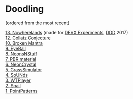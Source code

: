 # Doodling

(ordered from the most recent)

[13. Nowherelands](https://rawgit.com/PierfrancescoSoffritti/Doodling/master/13.%20Nowherelands/index.html) (made for [DEVX Experiments](http://devx.ddd.it/en), [DDD](http://www.ddd.it) 2017) <br/>
[12. Collatz Conjecture](https://rawgit.com/PierfrancescoSoffritti/Doodling/master/12.%20Collatz%20Conjecture/index.html) <br/>
[10. Broken Mantra](https://rawgit.com/PierfrancescoSoffritti/Doodling/master/10.%20BrokenMantra/index.html) <br/>
[9. EyeBall](https://rawgit.com/PierfrancescoSoffritti/Doodling/master/9.%20EyeBall/index.html) <br/>
[8. NeonsNStuff](https://rawgit.com/PierfrancescoSoffritti/Doodling/master/8.%20NeonsNStuff/index.html) <br/>
[7. PBR material](https://rawgit.com/PierfrancescoSoffritti/Doodling/master/7.%20PBR%20Material/index.html) <br/>
[6. NeonCrystal](https://rawgit.com/PierfrancescoSoffritti/Doodling/master/6.%20NeonCrystal/index.html) <br/>
[5. GrassSimulator](https://rawgit.com/PierfrancescoSoffritti/Doodling/master/5.%20GrassSimulator/index.html) <br/>
[4. SoUNds](https://rawgit.com/PierfrancescoSoffritti/Doodling/master/4.%20SoUNds/index.html) <br/>
[3. WTPlayer](https://rawgit.com/PierfrancescoSoffritti/Doodling/master/3.%20WTPlayer/index.html) <br/>
[2. Snail](https://rawgit.com/PierfrancescoSoffritti/Doodling/master/2.%20Snail/index.html) <br/>
[1. PointPatterns](https://rawgit.com/PierfrancescoSoffritti/Doodling/master/1.%20PointPatterns/index.html) <br/>
